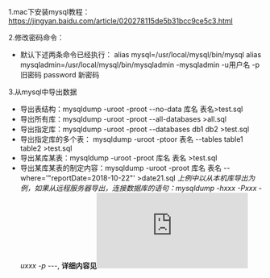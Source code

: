 1.mac下安装mysql教程：https://jingyan.baidu.com/article/020278115de5b31bcc9ce5c3.html

2.修改密码命令：
  - 默认下述两条命令已经执行：
  alias mysql=/usr/local/mysql/bin/mysql
  alias mysqladmin=/usr/local/mysql/bin/mysqladmin
  -mysqladmin -u用户名 -p旧密码 password 新密码

3.从mysql中导出数据
   - 导出表结构：mysqldump -uroot -proot --no-data 库名 表名>test.sql
   - 导出所有库：mysqldump -uroot -proot --all-databases >all.sql
   - 导出指定库：mysqldump -uroot -proot --databases db1 db2 >test.sql
   - 导出指定库的多个表： mysqldump -uroot -ptoor 表名 --tables table1 table2 >test.sql
   - 导出某库某表：mysqldump -uroot -proot 库名 表名 >test.sql
   - 导出某库某表的制定内容：mysqldump -uroot -proot 库名 表名 --where='"reportDate=2018-10-22"' >date21.sql
*上例中以从本机库导出为例，如果从远程服务器导出，连接数据库的语句：mysqldump -hxxx -Pxxx -uxxx -p ---*,
**详细内容见![mysql导出数据](http://www.cnblogs.com/chenmh/p/5300370.html)** 



  


